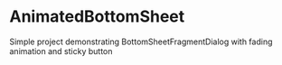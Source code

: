 # AnimatedBottomSheet

Simple project demonstrating BottomSheetFragmentDialog with fading animation and sticky button
